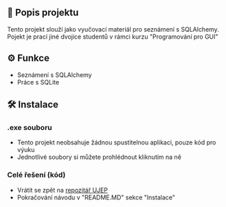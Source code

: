 ## 📜 Popis projektu

Tento projekt slouží jako vyučovací materiál pro seznámení s SQLAlchemy. 
Pojekt je prací jiné dvojice studentů v rámci kurzu "Programování pro GUI"

## ⚙️ Funkce

- Seznámení s SQLAlchemy
- Práce s SQLite

## 🛠️ Instalace
### .exe souboru
- Tento projekt neobsahuje žádnou spustitelnou aplikaci, pouze kód pro výuku
- Jednotlivé soubory si můžete prohlédnout kliknutím na ně
### Celé řešení (kód)
- Vrátit se zpět na [repozitář UJEP](../)
- Pokračování návodu v "README.MD" sekce "Instalace"



